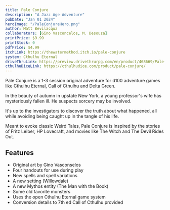 ```yaml
---
title: Pale Conjure
description: "A Jazz Age Adventure"
pubDate: "Jan 01 2024"
heroImage: "/PaleConjureHero.png"
author: Matt Bevilacqua
collaborators: [Gino Vasconcelos, M. Desouza]
printPrice: $9.99
printStock: 0
pdfPrice: $4.99
itchLink: https://thewatermethod.itch.io/pale-conjure
system: Cthulhu Eternal
driveThruLink: https://preview.drivethrurpg.com/en/product/468669/Pale-Conjure-A-scenario-for-Cthulhu-Eternal?affiliate_id=463552
cthulhuDiceLink: https://cthulhudice.com/product/pale-conjure/
---
```


Pale Conjure is a 1-3 session original adventure for d100 adventure games like Cthulhu Eternal, Call of Cthulhu and Delta Green.

In the beauty of autumn in upstate New York, a young professor's wife has mysteriously fallen ill. He suspects sorcery may be involved.

It's up to the investigators to discover the truth about what happened, all while avoiding being caught up in the tangle of his life.

Meant to evoke classic Weird Tales, Pale Conjure is inspired by the stories of Fritz Leiber, HP Lovecraft, and movies like The Witch and The Devil Rides Out.

## Features

- Original art by Gino Vasconselos
- Four handouts for use during play
- New spells and spell variations
- A new setting (Willowdale)
- A new Mythos entity (The Man with the Book)
- Some old favorite monsters
- Uses the open Cthulhu Eternal game system
- Conversion details to 7th ed Call of Cthulhu provided
